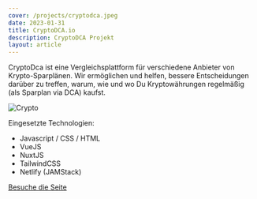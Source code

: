 ```yaml
---
cover: /projects/cryptodca.jpeg
date: 2023-01-31
title: CryptoDCA.io
description: CryptoDCA Projekt
layout: article
---
```


CryptoDca ist eine Vergleichsplattform für verschiedene Anbieter von Krypto-Sparplänen. Wir ermöglichen und helfen, bessere Entscheidungen darüber zu treffen, warum, wie und wo Du Kryptowährungen regelmäßig (als Sparplan via DCA) kaufst.

![Crypto](/projects/cryptodca.jpeg)

Eingesetzte Technologien: 

- Javascript / CSS / HTML
- VueJS
- NuxtJS
- TailwindCSS
- Netlify (JAMStack)

[Besuche die Seite](https://cryptodca.io/)